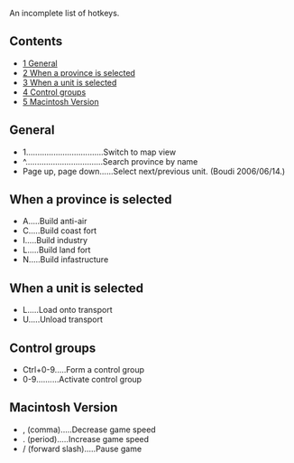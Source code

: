 An incomplete list of hotkeys.

## Contents

-   [ 1 General ](#General)
-   [ 2 When a province is selected ](#When_a_province_is_selected)
-   [ 3 When a unit is selected ](#When_a_unit_is_selected)
-   [ 4 Control groups ](#Control_groups)
-   [ 5 Macintosh Version ](#Macintosh_Version)

##  General 

-   1..................................Switch to map view
-   ^..................................Search province by name
-   Page up, page down......Select next/previous unit. (Boudi
    2006/06/14.)

##  When a province is selected 

-   A.....Build anti-air
-   C.....Build coast fort
-   I.....Build industry
-   L.....Build land fort
-   N.....Build infastructure

##  When a unit is selected 

-   L.....Load onto transport
-   U.....Unload transport

##  Control groups 

-   Ctrl+0-9.....Form a control group
-   0-9..........Activate control group

##  Macintosh Version 

-   , (comma).....Decrease game speed
-   . (period).....Increase game speed
-   / (forward slash).....Pause game
